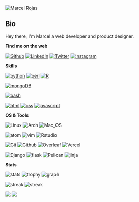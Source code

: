 ![Marcel Rojas](https://raw.githubusercontent.com/marcelrojas/marcelrojas/master/puzzle.jpg)

## Bio

Hey there, I'm Marcel a web developer and product designer.


<b>Find me on the web</b>

[![Github](https://img.shields.io/badge/-Github-181717?style=for-the-badge&logo=Github&logoColor=white)](https://github.com/marcelrojas)
[![LinkedIn](https://img.shields.io/badge/-LinkedIn-0077B5?style=for-the-badge&logo=LinkedIn&logoColor=white)](https://www.linkedin.com/in/whyismarcel/)
[![Twitter](https://img.shields.io/badge/-Twitter-1DA1F2?style=for-the-badge&logo=Twitter&logoColor=white)](https://twitter.com/marcelrojas_)
[![Instagram](https://img.shields.io/badge/Instagram-E4405F?style=for-the-badge&logo=Instagram&logoColor=white)](https://instagram.com/marcelrojas_)


<b>Skills</b>

[![python](https://img.shields.io/badge/python-★★★-lightgrey?labelColor=3776AB&logo=Python&style=for-the-badge&logoColor=white)](https://www.python.org/)
[![perl](https://img.shields.io/badge/perl-★★☆-lightgrey?labelColor=39457E&logo=Perl&style=for-the-badge&logoColor=white)](https://www.perl.org/)
[![R](https://img.shields.io/badge/R-★★☆-lightgrey?labelColor=276DC3&logo=R&style=for-the-badge&logoColor=white)](https://www.r-project.org/)


[![mongoDB](https://img.shields.io/badge/MongoDB-★☆☆-lightgrey?labelColor=47A248&logo=MongoDB&style=for-the-badge&logoColor=white)](https://www.mongodb.com/)


[![bash](https://img.shields.io/badge/bash-★★★-lightgrey?labelColor=4EAA25&logo=GNU-Bash&style=for-the-badge&logoColor=white)](https://en.wikipedia.org/wiki/Bash_(Unix_shell))


[![html](https://img.shields.io/badge/html-★★★-lightgrey?labelColor=E34F26&logo=HTML5&style=for-the-badge&logoColor=white)](https://www.w3schools.com/html)
[![css](https://img.shields.io/badge/css-★★★-lightgrey?labelColor=1572B6&logo=CSS3&style=for-the-badge&logoColor=white)](https://www.w3schools.com/css)
[![javascript](https://img.shields.io/badge/javascript-★☆☆-lightgrey?labelColor=F7DF1E&logo=JavaScript&style=for-the-badge&logoColor=black)](https://www.w3schools.com/js)


<b>OS & Tools</b>

![Linux](https://img.shields.io/badge/-Linux-FCC624?logo=Linux&style=for-the-badge&logoColor=black)
![Arch](https://img.shields.io/badge/Arch_Linux-1793D1?logo=arch-linux&style=for-the-badge&logoColor=white)
![Mac_OS](https://img.shields.io/badge/-Mac_OS-999999?logo=Apple&style=for-the-badge&logoColor=white)

![atom](https://img.shields.io/badge/-atom-66595C?logo=Atom&style=for-the-badge&logoColor=white)
![vim](https://img.shields.io/badge/-vim-019733?logo=Vim&style=for-the-badge&logoColor=white)
![Rstudio](https://img.shields.io/badge/-Rstudio-75AADB?logo=RStudio&style=for-the-badge&logoColor=white)

![Git](https://img.shields.io/badge/-Git-F05032?logo=Git&style=for-the-badge&logoColor=white)
![Github](https://img.shields.io/badge/-Github-181717?logo=Github&style=for-the-badge&logoColor=white)
![Overleaf](https://img.shields.io/badge/-Overleaf-47A141?logo=Overleaf&style=for-the-badge&logoColor=white)
![Vercel](https://img.shields.io/badge/-vercel-000000?logo=Vercel&style=for-the-badge&logoColor=white)

![Django](https://img.shields.io/badge/-Django-092E20?logo=Django&style=for-the-badge&logoColor=white)
![flask](https://img.shields.io/badge/-flask-000000?logo=Flask&style=for-the-badge&logoColor=white)
![Pelican](https://img.shields.io/badge/-Pelican-14A0C4?logo=Pelican&style=for-the-badge&logoColor=white)
![jinja](https://img.shields.io/badge/-jinja-B41717?logo=Jinja&style=for-the-badge&logoColor=white)


<b>Stats</b>

![stats](https://github-readme-stats.vercel.app/api?username=marcelrojas&title_color=3498db&text_color=2ecc71&icon_color=3498db&bg_color=00000000&hide_border=true&show_icons=true&include_all_commits=true&count_private=true&disable_animations=true)
![trophy](https://github-profile-trophy.vercel.app/?username=marcelrojas&no-bg=true&no-frame=true&column=4&theme=algolia)
![graph](https://github-readme-activity-graph.vercel.app/graph?username=marcelrojas&bg_color=0000000&color=2980b9&line=2980b9&point=27ae60&area_color=2980b9&area=true&hide_border=true)

![streak](https://github-contributor-stats.vercel.app/api?username=marcelrojas&title_color=3498db&text_color=2ecc71&icon_color=3498db&bg_color=00000000&hide_border=true&show_icons=true&include_all_commits=true&count_private=true&disable_animations=true)
![streak](https://streak-stats.demolab.com/?user=marcelrojas&hide_border=true&background=00000000&border=2980b9&stroke=2980b9&ring=27ae60&fire=27ae60&currStreakNum=2980b9&sideNums=2980b9&currStreakLabel=2980b9&sideLabels=2980b9&dates=2980b9)

![](https://komarev.com/ghpvc/?username=marcelrojas&style=flat-square&label=Views)
![](https://badges.pufler.dev/visits/marcelrojas/marcelrojas?color=black&logo=github&style=flat-square)
